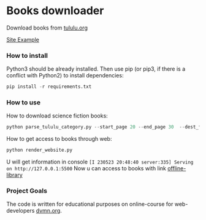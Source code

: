 # Books downloader #

Download books from [tululu.org](https://tululu.org)

[Site Example](https://jaggmort.github.io/books_downloader/static/pages/index1.html)

### How to install ###

Python3 should be already installed. Then use pip (or pip3, if there is a conflict with Python2) to install dependencies:

```python
pip install -r requirements.txt
```

### How to use ###

How to download science fiction books:

```python
python parse_tululu_category.py --start_page 20 --end_page 30  --dest_folder r:\5 --json_path r:\6 --skip_imgs False --skip_txt False
```

How to get access to books through web:

```python
python render_website.py
```

U will get information in console 
```[I 230523 20:48:40 server:335] Serving on http://127.0.0.1:5500```
Now u can access to books with link [offline-library](http://127.0.0.1:5500/static/pages/index1.html)

### Project Goals ###
The code is written for educational purposes on online-course for web-developers [dvmn.org](dvmn.org).
